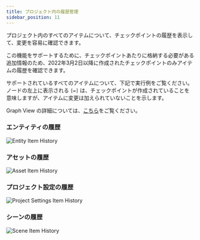 ```yaml
---
title: プロジェクト内の履歴管理
sidebar_position: 11
---
```


プロジェクト内のすべてのアイテムについて、チェックポイントの履歴を表示して、変更を容易に確認できます。

この機能をサポートするために、チェックポイントあたりに格納する必要がある追加情報のため、2022年3月2日以降に作成されたチェックポイントのみアイテムの履歴を確認できます。

サポートされているすべてのアイテムについて、下記で実行例をご覧ください。ノードの左上に表示される `[=]` は、チェックポイントが作成されていることを意味しますが、アイテムに変更は加えられていないことを示します。

Graph View の詳細については、[こちら][graph-view]をご覧ください。

### エンティティの履歴

![Entity Item History](/img/user-manual/version-control/item-history/entity-item-history.gif)

### アセットの履歴

![Asset Item History](/img/user-manual/version-control/item-history/asset-item-history.gif)

### プロジェクト設定の履歴

![Project Settings Item History](/img/user-manual/version-control/item-history/project-item-history.gif)

### シーンの履歴

![Scene Item History](/img/user-manual/version-control/item-history/scene-item-history.gif)

[graph-view]: /user-manual/version-control/graph-view/

